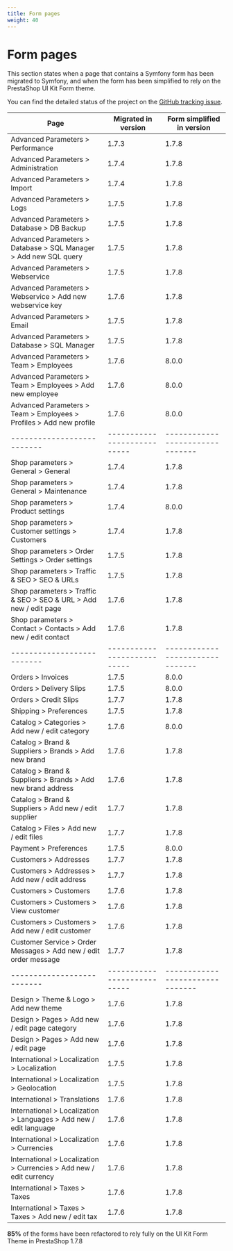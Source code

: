 ```yaml
---
title: Form pages
weight: 40
---
```


# Form pages

This section states when a page that contains a Symfony form has been migrated to Symfony, and when the form has been simplified to rely on the PrestaShop UI Kit Form theme.

You can find the detailed status of the project on the [GitHub tracking issue][form-theme-simplification-project].

[form-theme-simplification-project]: https://github.com/PrestaShop/PrestaShop/issues/16482


Page                      | Migrated in version       | Form simplified in version
--------------------------|---------------------------|-------------------------------
Advanced Parameters > Performance                                     | 1.7.3 | 1.7.8
Advanced Parameters > Administration                                  | 1.7.4 | 1.7.8
Advanced Parameters > Import                                          | 1.7.4 | 1.7.8
Advanced Parameters > Logs                                            | 1.7.5 | 1.7.8
Advanced Parameters > Database > DB Backup                            | 1.7.5 | 1.7.8
Advanced Parameters > Database > SQL Manager > Add new SQL query      | 1.7.5 | 1.7.8
Advanced Parameters > Webservice                                      | 1.7.5 | 1.7.8
Advanced Parameters > Webservice > Add new webservice key             | 1.7.6 | 1.7.8
Advanced Parameters > Email                                           | 1.7.5 | 1.7.8
Advanced Parameters > Database > SQL Manager                          | 1.7.5 | 1.7.8
Advanced Parameters > Team > Employees                                | 1.7.6 | 8.0.0
Advanced Parameters > Team > Employees > Add new employee             | 1.7.6 | 8.0.0
Advanced Parameters > Team > Employees > Profiles > Add new profile   | 1.7.6 | 8.0.0
--------------------------|---------------------------|-------------------------------
Shop parameters > General > General                                   | 1.7.4 | 1.7.8
Shop parameters > General > Maintenance                               | 1.7.4 | 1.7.8
Shop parameters > Product settings                                    | 1.7.4 | 8.0.0
Shop parameters > Customer settings > Customers                       | 1.7.4 | 1.7.8
Shop parameters > Order Settings > Order settings                     | 1.7.5 | 1.7.8
Shop parameters > Traffic & SEO > SEO & URLs                          | 1.7.5 | 1.7.8
Shop parameters > Traffic & SEO > SEO & URL > Add new / edit page     | 1.7.6 | 1.7.8
Shop parameters > Contact > Contacts > Add new / edit contact         | 1.7.6 | 1.7.8
--------------------------|---------------------------|-------------------------------
Orders > Invoices                                                     | 1.7.5 | 8.0.0
Orders > Delivery Slips                                               | 1.7.5 | 8.0.0
Orders > Credit Slips                                                 | 1.7.7 | 1.7.8
Shipping > Preferences                                                | 1.7.5 | 1.7.8
Catalog > Categories > Add new / edit category                        | 1.7.6 | 8.0.0
Catalog > Brand & Suppliers > Brands > Add new brand                  | 1.7.6 | 1.7.8
Catalog > Brand & Suppliers > Brands > Add new brand address          | 1.7.6 | 1.7.8
Catalog > Brand & Suppliers > Add new / edit supplier                 | 1.7.7 | 1.7.8
Catalog > Files > Add new / edit files                                | 1.7.7 | 1.7.8
Payment > Preferences                                                 | 1.7.5 | 8.0.0
Customers > Addresses                                                 | 1.7.7 | 1.7.8
Customers > Addresses > Add new / edit address                        | 1.7.7 | 1.7.8
Customers > Customers                                                 | 1.7.6 | 1.7.8
Customers > Customers > View customer                                 | 1.7.6 | 1.7.8
Customers > Customers > Add new / edit customer                       | 1.7.6 | 1.7.8
Customer Service > Order Messages > Add new / edit order message      | 1.7.7 | 1.7.8
--------------------------|---------------------------|-------------------------------
Design > Theme & Logo > Add new theme                                 | 1.7.6 | 1.7.8
Design > Pages > Add new / edit page category                         | 1.7.6 | 1.7.8
Design > Pages > Add new / edit page                                  | 1.7.6 | 1.7.8
International > Localization > Localization                           | 1.7.5 | 1.7.8
International > Localization > Geolocation                            | 1.7.5 | 1.7.8
International > Translations                                          | 1.7.6 | 1.7.8
International > Localization > Languages > Add new / edit language    | 1.7.6 | 1.7.8
International > Localization > Currencies                             | 1.7.6 | 1.7.8
International > Localization > Currencies > Add new / edit currency   | 1.7.6 | 1.7.8
International > Taxes > Taxes                                         | 1.7.6 | 1.7.8
International > Taxes > Taxes > Add new / edit tax                    | 1.7.6 | 1.7.8

**85%** of the forms have been refactored to rely fully on the UI Kit Form Theme in PrestaShop 1.7.8
